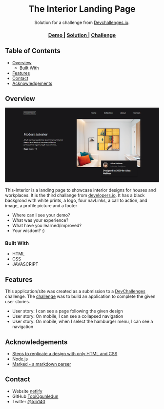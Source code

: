 <!-- Please update value in the {}  -->

<h1 align="center">The Interior Landing Page</h1>

<div align="center">
   Solution for a challenge from  <a href="http://devchallenges.io" target="_blank">Devchallenges.io</a>.
</div>

<div align="center">
  <h3>
    <a href="https://thisInterior.netlify.app/">
      Demo
    </a>
    <span> | </span>
    <a href="https://github.com/TobiOgunledun/devChallenge/tree/main/theInterior">
      Solution
    </a>
    <span> | </span>
    <a href="https://devchallenges.io/challenges/Jymh2b2FyebRTUljkNcb">
      Challenge
    </a>
  </h3>
</div>

<!-- TABLE OF CONTENTS -->

## Table of Contents

- [Overview](#overview)
  - [Built With](#built-with)
- [Features](#features)
- [Contact](#contact)
- [Acknowledgements](#acknowledgements)

<!-- OVERVIEW -->

## Overview

![screenshot](https://github.com/TobiOgunledun/devChallenge/blob/main/theInterior/screenshot.png)

This-Interior is a landing page to showcase interior designs for houses and workplaces. It is the third challange from <a href="https://devchallenges.io">developers.io</a>. It has a black backgrond with white prints, a logo, four navLinks, a call to action, and image, a profile picture and a footer

- Where can I see your demo?
- What was your experience?
- What have you learned/improved?
- Your wisdom? :)

### Built With

<!-- This section should list any major frameworks that you built your project using. Here are a few examples.-->

- HTML
- CSS
- JAVASCRIPT

## Features

<!-- List the features of your application or follow the template. Don't share the figma file here :) -->

This application/site was created as a submission to a [DevChallenges](https://devchallenges.io/challenges) challenge. The [challenge](https://devchallenges.io/challenges/Jymh2b2FyebRTUljkNcb) was to build an application to complete the given user stories.

- User story: I can see a page following the given design
- User story: On mobile, I can see a collapsed navigation
- User story: On mobile, when I select the hamburger menu, I can see a navigation

## Acknowledgements

<!-- This section should list any articles or add-ons/plugins that helps you to complete the project. This is optional but it will help you in the future. For exmpale -->

- [Steps to replicate a design with only HTML and CSS](https://devchallenges-blogs.web.app/how-to-replicate-design/)
- [Node.js](https://nodejs.org/)
- [Marked - a markdown parser](https://github.com/chjj/marked)

## Contact

- Website [netlify](https://thisInterior.netlify.app/)
- GitHub [TobiOgunledun](https://github.com/TobiOgunledun)
- Twitter [@tob140](https://twitter.com/tob140)
